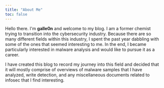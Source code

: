 ```yaml
---
title: "About Me"
toc: false
---
```

Hello there. I'm **galle0n** and welcome to my blog. I am a former chemist trying to transition into the cybersecurity industry. Because there are so many different fields within this industry, I spent the past year dabbling with some of the ones that seemed interesting to me. In the end, I became particularly interested in malware analysis and would like to pursue it as a career.

I have created this blog to record my journey into this field and decided that it will mostly comprise of overviews of malware samples that I have analyzed, write detection, and any miscellaneous documents related to infosec that I find interesting.



